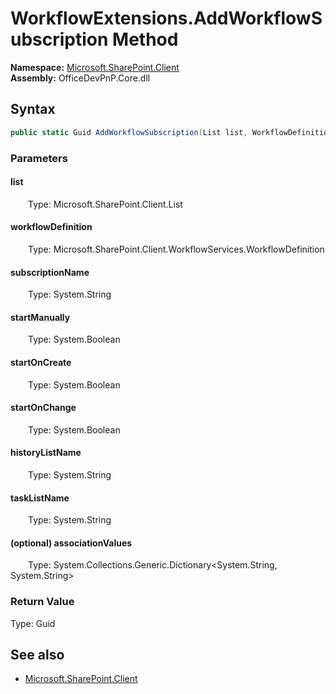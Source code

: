 # WorkflowExtensions.AddWorkflowSubscription Method  
  

**Namespace:** [Microsoft.SharePoint.Client](Microsoft.SharePoint.Client.md)  
**Assembly:** OfficeDevPnP.Core.dll  
## Syntax
```C#
public static Guid AddWorkflowSubscription(List list, WorkflowDefinition workflowDefinition, String subscriptionName, Boolean startManually, Boolean startOnCreate, Boolean startOnChange, String historyListName, String taskListName, Dictionary<String, String> associationValues)
```
### Parameters
#### list  
&emsp;&emsp;Type: Microsoft.SharePoint.Client.List  

#### workflowDefinition  
&emsp;&emsp;Type: Microsoft.SharePoint.Client.WorkflowServices.WorkflowDefinition  

#### subscriptionName  
&emsp;&emsp;Type: System.String  

#### startManually  
&emsp;&emsp;Type: System.Boolean  

#### startOnCreate  
&emsp;&emsp;Type: System.Boolean  

#### startOnChange  
&emsp;&emsp;Type: System.Boolean  

#### historyListName  
&emsp;&emsp;Type: System.String  

#### taskListName  
&emsp;&emsp;Type: System.String  

#### (optional) associationValues  
&emsp;&emsp;Type: System.Collections.Generic.Dictionary<System.String, System.String>  

### Return Value
Type: Guid  

## See also
- [Microsoft.SharePoint.Client](Microsoft.SharePoint.Client.md)
